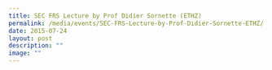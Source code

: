```yaml
---
title: SEC FRS Lecture by Prof Didier Sornette (ETHZ)
permalink: /media/events/SEC-FRS-Lecture-by-Prof-Didier-Sornette-ETHZ/
date: 2015-07-24
layout: post
description: ""
image: ""
---
```

